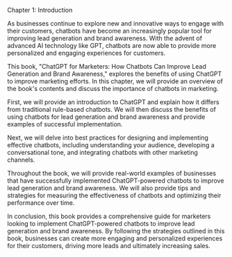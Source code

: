 Chapter 1: Introduction

As businesses continue to explore new and innovative ways to engage with their customers, chatbots have become an increasingly popular tool for improving lead generation and brand awareness. With the advent of advanced AI technology like GPT, chatbots are now able to provide more personalized and engaging experiences for customers.

This book, "ChatGPT for Marketers: How Chatbots Can Improve Lead Generation and Brand Awareness," explores the benefits of using ChatGPT to improve marketing efforts. In this chapter, we will provide an overview of the book's contents and discuss the importance of chatbots in marketing.

First, we will provide an introduction to ChatGPT and explain how it differs from traditional rule-based chatbots. We will then discuss the benefits of using chatbots for lead generation and brand awareness and provide examples of successful implementation.

Next, we will delve into best practices for designing and implementing effective chatbots, including understanding your audience, developing a conversational tone, and integrating chatbots with other marketing channels.

Throughout the book, we will provide real-world examples of businesses that have successfully implemented ChatGPT-powered chatbots to improve lead generation and brand awareness. We will also provide tips and strategies for measuring the effectiveness of chatbots and optimizing their performance over time.

In conclusion, this book provides a comprehensive guide for marketers looking to implement ChatGPT-powered chatbots to improve lead generation and brand awareness. By following the strategies outlined in this book, businesses can create more engaging and personalized experiences for their customers, driving more leads and ultimately increasing sales.
